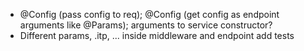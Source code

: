 * @Config (pass config to req); @Config (get config as endpoint arguments like @Params); arguments to service constructor?
* Different params, .itp, ... inside middleware and endpoint add tests